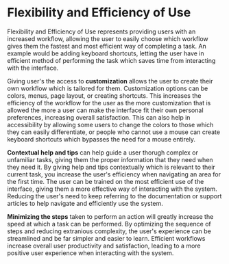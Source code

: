 # Flexibility and Efficiency of Use

Flexibility and Efficiency of Use represents providing users with an increased workflow, allowing the user 
to easily choose which workflow gives them the fastest and most efficient way of completing a task. An 
example would be adding keyboard shortcuts, letting the user have in efficient method of performing the 
task which saves time from interacting with the interface.

Giving user's the access to **customization** allows the user to create their own workflow which is tailored 
for them. Customization options can be colors, menus, page layout, or creating shortcuts. This increases the 
efficiency of the workflow for the user as the more customization that is allowed the more a user can make the 
interface fit their own personal preferences, increasing overall satisfaction. This can also help in accessibility 
by allowing some users to change the colors to those which they can easily differentiate, or people who cannot use 
a mouse can create keyboard shortcuts which bypasses the need for a mouse entirely.

**Contextual help and tips** can help guide a user thorugh complex or unfamiliar tasks, giving them the proper 
information that they need when they need it. By giving help and tips contextually which is relevant to their 
current task, you increase the user's efficiency when navigating an area for the first time. The user can be trained 
on the most efficient use of the interface, giving them a more effective way of interacting with the system. Reducing 
the user's need to keep referring to the documentation or support articles to help navigate and efficiently use 
the system.

**Minimizing the steps** taken to perform an action will greatly increase the speed at which a task can be performed. 
By optimizing the sequence of steps and reducing extranious complexity, the user's experience can be streamlined and 
be far simpler and easier to learn. Efficient workflows increase overall user productivity and satisfaction, leading 
to a more positive user experience when interacting with the system.
